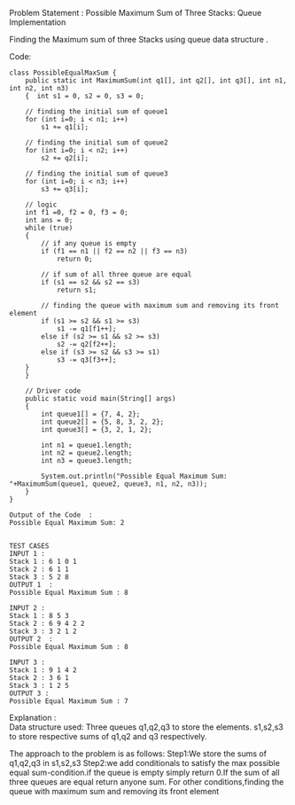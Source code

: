 


Problem Statement : Possible Maximum Sum of Three Stacks: Queue Implementation

Finding the Maximum sum of three Stacks using queue data structure .

Code:
```
class PossibleEqualMaxSum {
    public static int MaximumSum(int q1[], int q2[], int q3[], int n1, int n2, int n3)
    {  int s1 = 0, s2 = 0, s3 = 0;
    
    // finding the initial sum of queue1
    for (int i=0; i < n1; i++)
        s1 += q1[i];
    
    // finding the initial sum of queue2
    for (int i=0; i < n2; i++)
        s2 += q2[i];
    
    // finding the initial sum of queue3
    for (int i=0; i < n3; i++)
        s3 += q3[i];
    
    // logic
    int f1 =0, f2 = 0, f3 = 0;
    int ans = 0;
    while (true)
    {
        // if any queue is empty
        if (f1 == n1 || f2 == n2 || f3 == n3)
            return 0;
    
        // if sum of all three queue are equal
        if (s1 == s2 && s2 == s3)
            return s1;
        
        // finding the queue with maximum sum and removing its front element
        if (s1 >= s2 && s1 >= s3)
            s1 -= q1[f1++];
        else if (s2 >= s1 && s2 >= s3)
            s2 -= q2[f2++];
        else if (s3 >= s2 && s3 >= s1)
            s3 -= q3[f3++];
    }
    }
    
    // Driver code 
    public static void main(String[] args)
    {
        int queue1[] = {7, 4, 2};
        int queue2[] = {5, 8, 3, 2, 2};
        int queue3[] = {3, 2, 1, 2};
        
        int n1 = queue1.length;
        int n2 = queue2.length;
        int n3 = queue3.length;
        
        System.out.println("Possible Equal Maximum Sum: "+MaximumSum(queue1, queue2, queue3, n1, n2, n3));
    }
}

Output of the Code  :
Possible Equal Maximum Sum: 2


TEST CASES
INPUT 1 :
Stack 1 : 6 1 0 1
Stack 2 : 6 1 1 
Stack 3 : 5 2 8
OUTPUT 1  :
Possible Equal Maximum Sum : 8

INPUT 2 :
Stack 1 : 8 5 3
Stack 2 : 6 9 4 2 2
Stack 3 : 3 2 1 2
OUTPUT 2  :
Possible Equal Maximum Sum : 8

INPUT 3 :
Stack 1 : 9 1 4 2
Stack 2 : 3 6 1
Stack 3 : 1 2 5
OUTPUT 3 :
Possible Equal Maximum Sum : 7
```


Explanation :</br>
Data structure used:
Three queues q1,q2,q3 to store the elements.
s1,s2,s3 to store respective sums of q1,q2 and q3 respectively.

The approach to the problem is as follows:
Step1:We store the sums of q1,q2,q3 in s1,s2,s3
Step2:we add conditionals to satisfy the max possible equal  sum-condition.if the queue is empty simply return 0.If the sum of all three queues are equal return anyone sum.
For other conditions,finding the queue with maximum sum and removing its front element








